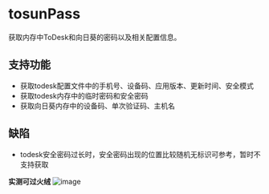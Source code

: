 # tosunPass
获取内存中ToDesk和向日葵的密码以及相关配置信息。
## 支持功能
- 获取todesk配置文件中的手机号、设备码、应用版本、更新时间、安全模式
- 获取todesk内存中的临时密码和安全密码
- 获取向日葵内存中的设备码、单次验证码、主机名
## 缺陷
- todesk安全密码过长时，安全密码出现的位置比较随机无标识可参考，暂时不支持获取

**实测可过火绒**
![image](https://github.com/user-attachments/assets/6a8986e8-eb9c-4e5e-8a3c-ace79d0bc658)

